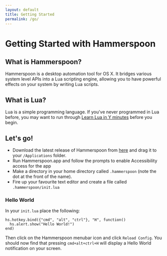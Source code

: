 ```yaml
---
layout: default
title: Getting Started
permalink: /go/
---
```


# Getting Started with Hammerspoon

## What is Hammerspoon?

Hammerspoon is a desktop automation tool for OS X. It bridges various system level APIs into a Lua scripting engine, allowing you to have powerful effects on your system by writing Lua scripts.

## What is Lua?

Lua is a simple programming language. If you've never programmed in Lua before, you may want to run through [Learn Lua in Y minutes](http://learnxinyminutes.com/docs/lua/) before you begin.

## Let's go!

 * Download the latest release of Hammerspoon from [here](http://www.hammerspoon.org/) and drag it to your `/Applications` folder.
 * Run Hammerspoon.app and follow the prompts to enable Accessibility access for the app
 * Make a directory in your home directory called `.hammerspoon` (note the dot at the front of the name).
 * Fire up your favourite text editor and create a file called `.hammerspoon/init.lua`

### Hello World

In your `init.lua` place the following:

    hs.hotkey.bind({"cmd", "alt", "ctrl"}, "H", function()
      hs.alert.show("Hello World!")
    end)

Then click on the Hammerspoon menubar icon and click `Reload Config`. You should now find that pressing `cmd+alt+ctrl+H` will display a Hello World notification on your screen.
